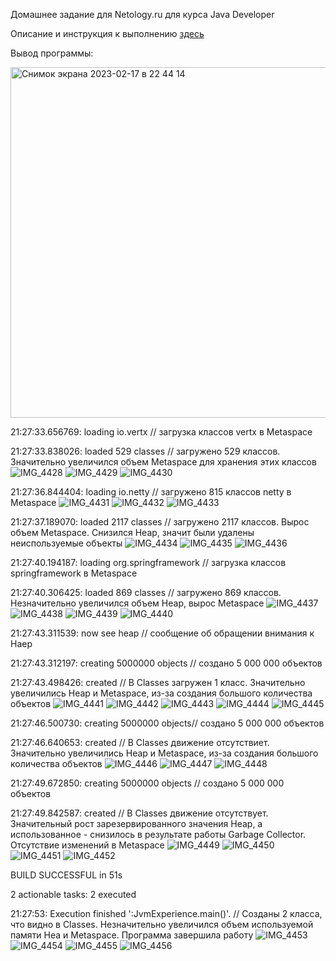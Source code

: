 Домашнее задание для Netology.ru для курса Java Developer   

Описание и инструкция к выполнению [здесь](https://github.com/netology-code/jd-homeworks/tree/master/jvm/README.md)

Вывод программы:

<img width="561" alt="Снимок экрана 2023-02-17 в 22 44 14" src="https://user-images.githubusercontent.com/113035992/219951853-9e083dcf-e054-48f6-ba9f-d946405386ae.png">


21:27:33.656769: loading io.vertx // загрузка классов vertx в Metaspace

21:27:33.838026: loaded 529 classes // загружено 529 классов. Значительно увеличился объем Metaspace для хранения этих классов
![IMG_4428](https://user-images.githubusercontent.com/113035992/219950852-8971e64f-8670-4b66-ae9a-442500925855.PNG)
![IMG_4429](https://user-images.githubusercontent.com/113035992/219951880-49c5d5d4-0d4c-428c-9662-a88dedf60eca.PNG)
![IMG_4430](https://user-images.githubusercontent.com/113035992/219950905-d8464272-dd47-41a4-8617-a2c6224b069a.PNG)

21:27:36.844404: loading io.netty // загружено 815 классов netty в Metaspace
![IMG_4431](https://user-images.githubusercontent.com/113035992/219951034-f530a064-004f-4e1f-9407-fa6bdc68e93a.PNG)
![IMG_4432](https://user-images.githubusercontent.com/113035992/219951039-8b087165-e2f5-45ac-b2f6-22ceb50507aa.PNG)
![IMG_4433](https://user-images.githubusercontent.com/113035992/219951047-97465a59-af79-47c6-9b92-7cb8a26df4fe.PNG)

21:27:37.189070: loaded 2117 classes // загружено 2117 классов. Вырос объем Metaspace. Снизился Heap, значит были удалены неиспользуемые объекты
![IMG_4434](https://user-images.githubusercontent.com/113035992/219951201-554cf101-6848-4bd6-9830-79ef3e378474.PNG)
![IMG_4435](https://user-images.githubusercontent.com/113035992/219951231-bb47d10e-b5a3-4c79-9e41-b159ef4ee38d.PNG)
![IMG_4436](https://user-images.githubusercontent.com/113035992/219951234-416010fa-ee48-4510-9c86-3634fbe47f96.PNG)

21:27:40.194187: loading org.springframework // загрузка классов springframework в Metaspace

21:27:40.306425: loaded 869 classes // загружено 869 классов. Незначительно увеличился объем Heap, вырос Metaspace
![IMG_4437](https://user-images.githubusercontent.com/113035992/219951246-9fc42270-60ae-4cdf-a4c6-f1aa90f75250.PNG)
![IMG_4438](https://user-images.githubusercontent.com/113035992/219951251-a6771688-5da8-40a4-a3af-f6266b8f2444.PNG)
![IMG_4439](https://user-images.githubusercontent.com/113035992/219951254-897a48ee-6b24-4c0d-96dd-64e4df619832.PNG)
![IMG_4440](https://user-images.githubusercontent.com/113035992/219951258-6c3467bb-77bd-40ba-bf53-4fa8dcad2330.PNG)

21:27:43.311539: now see heap // сообщение об обращении внимания к Haep

21:27:43.312197: creating 5000000 objects // создано 5 000 000 объектов

21:27:43.498426: created //  В Classes загружен 1 класс. Значительно увеличились Heap и Metaspace, из-за создания большого количества объектов
![IMG_4441](https://user-images.githubusercontent.com/113035992/219951263-e1a882b3-ed30-42f4-9e89-bdbe143998a2.PNG)
![IMG_4442](https://user-images.githubusercontent.com/113035992/219951267-1037c940-1956-4a51-82ec-1c90eef48b40.PNG)
![IMG_4443](https://user-images.githubusercontent.com/113035992/219951269-e78bdbdf-76d7-4738-a61f-76be5ede18ed.PNG)
![IMG_4444](https://user-images.githubusercontent.com/113035992/219951271-176d813f-40fa-437f-a5d8-d116690162ec.PNG)
![IMG_4445](https://user-images.githubusercontent.com/113035992/219951278-7050fe25-ec59-4cb6-8fdf-52429ea806ac.PNG)

21:27:46.500730: creating 5000000 objects// создано 5 000 000 объектов

21:27:46.640653: created // В Classes движение отсутствиет. Значительно увеличились Heap и Metaspace, из-за создания большого количества объектов
![IMG_4446](https://user-images.githubusercontent.com/113035992/219951609-520721bc-faed-4a1d-92f9-a112c272f156.PNG)
![IMG_4447](https://user-images.githubusercontent.com/113035992/219951614-b0a88767-322e-4ddf-a4f3-18d46427d23e.PNG)
![IMG_4448](https://user-images.githubusercontent.com/113035992/219951616-f3351f40-51b5-4816-87d1-ee047454e918.PNG)

21:27:49.672850: creating 5000000 objects // создано 5 000 000 объектов

21:27:49.842587: created // В Classes движение отсутствует. Значительный рост зарезервированного значения Heap, 
а использованное - снизилось в результате работы Garbage Collector. Отсутствие изменений в Metaspace
![IMG_4449](https://user-images.githubusercontent.com/113035992/219951622-b813e95e-e1a0-42a6-9e26-bd6ace3acaa3.PNG)
![IMG_4450](https://user-images.githubusercontent.com/113035992/219951626-836ea54f-0420-4a08-8bfb-b5f98ef113e0.PNG)
![IMG_4451](https://user-images.githubusercontent.com/113035992/219951627-ab06edfd-cc36-4490-a66c-cea6f4f9a035.PNG)
![IMG_4452](https://user-images.githubusercontent.com/113035992/219951631-f7319235-8e22-4770-bb9e-a38a8327fd31.PNG)

BUILD SUCCESSFUL in 51s

2 actionable tasks: 2 executed

21:27:53: Execution finished ':JvmExperience.main()'. // Созданы 2 класса, что видно в Classes. Незначительно увеличился объем используемой памяти Hea и Metaspace. Программа завершила работу
![IMG_4453](https://user-images.githubusercontent.com/113035992/219951783-d0e91568-c179-4e28-a95b-1f5a1b4025c4.PNG)
![IMG_4454](https://user-images.githubusercontent.com/113035992/219951788-e125ae3b-f3bf-4eb4-b34b-936318cdb8a7.PNG)
![IMG_4455](https://user-images.githubusercontent.com/113035992/219951792-5fa08b56-f67a-43c2-8311-2a6ae8e500a2.PNG)
![IMG_4456](https://user-images.githubusercontent.com/113035992/219951794-7af91f28-fed7-4e85-92d6-72ca9c25c974.PNG)
